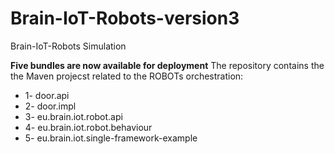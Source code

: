 # Brain-IoT-Robots-version3
Brain-IoT-Robots Simulation

**Five bundles are now available for deployment**
The repository contains the the Maven projecst related to the ROBOTs orchestration:

* 1- door.api
* 2- door.impl
* 3- eu.brain.iot.robot.api
* 4- eu.brain.iot.robot.behaviour
* 5- eu.brain.iot.single-framework-example
